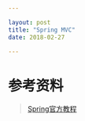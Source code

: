 ```yaml
---

layout: post
title: "Spring MVC"
date: 2018-02-27

---
```




# 参考资料
> [Spring官方教程](https://spring.io/guides/gs/serving-web-content/)